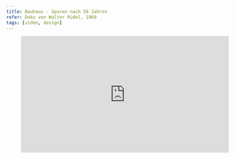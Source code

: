 ```yaml
---
title: Bauhaus - Spuren nach 50 Jahren
refer: Doku von Walter Rüdel, 1969
tags: [video, design]
---
```

<figure>
<iframe width="560" height="315" src="https://www.youtube.com/embed/vN4wf0mqoxw" frameborder="0" allow="accelerometer; autoplay; encrypted-media; gyroscope; picture-in-picture" allowfullscreen></iframe>
</figure>
